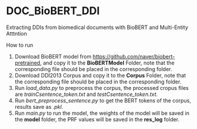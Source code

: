 # DOC_BioBERT_DDI
Extracting DDIs from biomedical documents with BioBERT and Multi-Entity Atttntion

How to run

1. Download BioBERT model from https://github.com/naver/biobert-pretrained, and copy it to the **BioBERTModel** Folder, note that the corresponding file should be placed in the corresponding folder.
2. Download DDI2013 Corpus and copy it to the **Corpus** Folder,  note that the corresponding file should be placed in the corresponding folder.
3. Run *load_data.py* to preprocess the corpus, the processed cropus files are *trainCsentence_token.txt* and *testCsentence_token.txt*. 
4. Run *bert_preprocess_sentence.py* to get the BERT tokens of the corpus, results save as *.pkl*. 
5. Run *main.py* to run the model, the weights of the model will be saved in the **model** folder, the PRF values will be saved in the **res_log** folder. 
